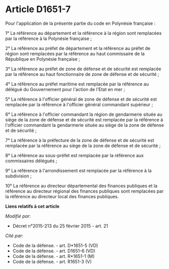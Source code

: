# Article D1651-7

Pour l'application de la présente partie du code en Polynésie française : 

1° La référence au département et la référence à la région sont remplacées par la référence à la Polynésie française ; 

2° La référence au préfet de département et la référence au préfet de région sont remplacées par la référence au haut
commissaire de la République en Polynésie française ; 

3° La référence au     préfet de zone de défense et de sécurité  est remplacée par la référence au haut fonctionnaire de zone
de défense et de sécurité ; 

4° La référence au préfet maritime est remplacée par la référence au délégué du Gouvernement pour l'action de l'Etat en
mer ; 

5° La référence à l'officier général de zone de défense et de sécurité est remplacée par la référence à l'officier général
commandant supérieur ; 

6° La référence à l'officier commandant la région de gendarmerie située au siège de la zone de défense et de sécurité est
remplacée par la référence à l'officier commandant la gendarmerie située au siège de la zone de défense et de sécurité ; 

7° La référence à la préfecture de la zone de défense et de sécurité est remplacée par la référence au siège de la zone de
défense et de sécurité ; 

8° La référence au sous-préfet est remplacée par la référence aux commissaires délégués ; 

9° La référence à l'arrondissement est remplacée par la référence à la subdivision ; 

10° La référence au directeur départemental des finances publiques et la référence au directeur régional des finances
publiques sont remplacées par la référence au directeur local des finances publiques.

**Liens relatifs à cet article**

_Modifié par_:

  - Décret n°2015-213 du 25 février 2015 - art. 21

_Cité par_:

  - Code de la défense. - art. D*1651-5 (VD)
  - Code de la défense. - art. D1651-6 (VD)
  - Code de la défense. - art. R*1651-1 (M)
  - Code de la défense. - art. R1651-3 (V)
